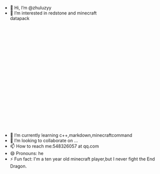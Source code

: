 - 👋 Hi, I’m @zhuluzyy
- 👀 I’m interested in redstone and minecraft datapack                                                                                                                                                                                                                                                                                                                                                                                                                                                                                                                                                                                                                                                                                                                                                                                                                                                                                                                                                                                                                                                                                                                                                                                                                                                                                                                                                                                                                                                                                                                                                                                                                                                                                                                                                                                                                                                                                                                                                                                                                                                                                                                                                                                                                                                                                                                                                                                                                                                                                                                                                                                                                                                                                           
- 🌱 I’m currently learning c++,markdown,minecraftcommand
- 💞️ I’m looking to collaborate on ...
- 📫 How to reach me:548326057 at qq.com
- 😄 Pronouns: he
- ⚡ Fun fact: I'm a ten year old minecraft player,but I never fight the End Dragon. 

<!---
zhuluzyy/zhuluzyy is a ✨ special ✨ repository because its `README.md` (this file) appears on your GitHub profile.
You can click the Preview link to take a look at your changes.
--->

